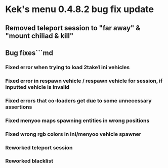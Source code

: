 # **Kek's menu 0.4.8.2 bug fix update**

## Removed teleport session to "far away" & "mount chiliad & kill"

## **Bug fixes**```md
### Fixed error when trying to load 2take1 ini vehicles
### Fixed error in respawn vehicle / respawn vehicle for session, if inputted vehicle is invalid
### Fixed errors that co-loaders get due to some unnecessary assertions
### Fixed menyoo maps spawning entities in wrong positions
### Fixed wrong rgb colors in ini/menyoo vehicle spawner
### Reworked teleport session
### Reworked blacklist
```
